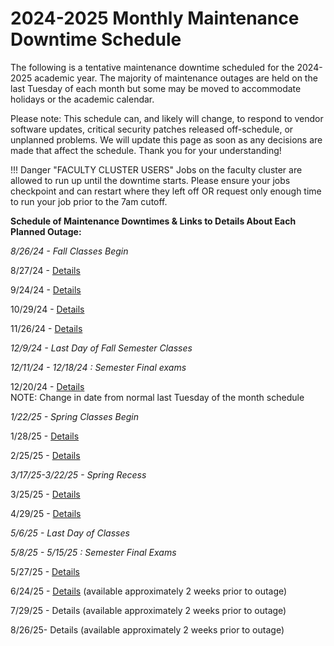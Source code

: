 # 2024-2025 Monthly Maintenance Downtime Schedule

The following is a tentative maintenance downtime scheduled for the 2024-2025 academic year.  The majority of maintenance outages are held on the last Tuesday of each month but some may be moved to accommodate holidays or the academic calendar.  

Please note: This schedule can, and likely will change, to respond to vendor software updates, critical security patches released off-schedule, or unplanned problems.  We will update this page as soon as any decisions are made that affect the schedule.  Thank you for your understanding!  

!!! Danger "FACULTY CLUSTER USERS"
    Jobs on the faculty cluster are allowed to run up until the downtime starts.  Please ensure your jobs checkpoint and can restart where they left off OR request only enough time to run your job prior to the 7am cutoff.

**Schedule of Maintenance Downtimes & Links to Details About Each Planned Outage:**

_8/26/24 - Fall Classes Begin_

8/27/24 - [Details](2024.md#august-2024-downtime) 

9/24/24 - [Details](2024.md#september-2024-downtime)

10/29/24 - [Details](2024.md#october-2024-downtime)

11/26/24 - [Details](2024.md#november-2024-downtime)

_12/9/24 - Last Day of Fall Semester Classes_

_12/11/24 - 12/18/24 : Semester Final exams_

12/20/24 -  [Details](2024.md#december-2024-downtime)  
NOTE: Change in date from normal last Tuesday of the month schedule

_1/22/25 - Spring Classes Begin_

1/28/25 -  [Details](2025.md#january-2025-downtime)

2/25/25 - [Details](2025.md#february-2025-downtime)

_3/17/25-3/22/25 - Spring Recess_

3/25/25 - [Details](2025.md#march-2025-downtime)  

4/29/25 - [Details](2025.md#april-2025-downtime) 

_5/6/25 - Last Day of Classes_

_5/8/25 - 5/15/25 : Semester Final Exams_

5/27/25 - [Details](2025.md#may-2025-downtime) 

6/24/25 - [Details](2025.md#june-2025-downtime) (available approximately 2 weeks prior to outage)

7/29/25 - Details (available approximately 2 weeks prior to outage)

8/26/25- Details (available approximately 2 weeks prior to outage)